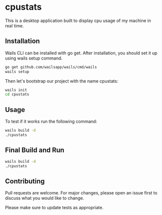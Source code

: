 # cpustats

This is a desktop application built to display cpu usage of my machine in real time.

## Installation
Wails CLI can be installed with go get. After installation, you should set it up using wails setup command.



```bash
go get github.com/wailsapp/wails/cmd/wails
wails setup
```
Then let's bootstrap our project with the name cpustats:
```bash
wails init
cd cpustats
```

## Usage
To test if it works run the following command:

```bash
wails build -d
./cpustats
```
## Final Build and Run
```bash
wails build -d
./cpustats
```
## Contributing
Pull requests are welcome. For major changes, please open an issue first to discuss what you would like to change.

Please make sure to update tests as appropriate.
